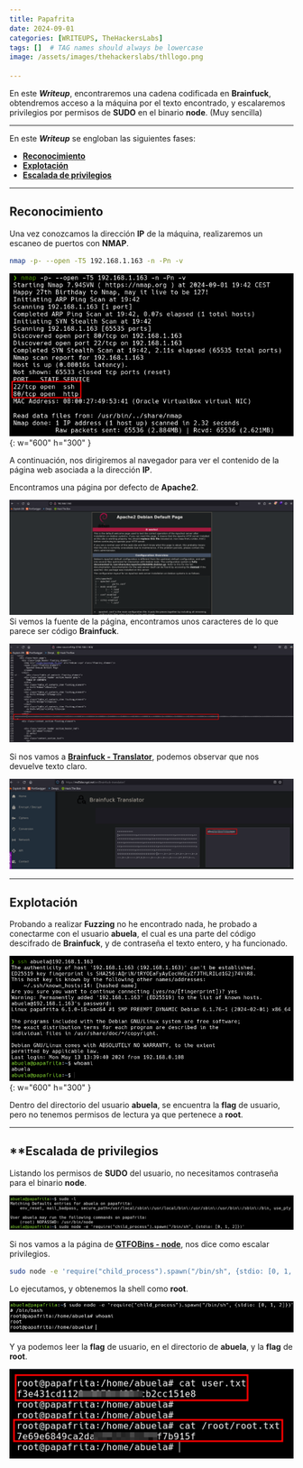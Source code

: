 ```yaml
---
title: Papafrita
date: 2024-09-01
categories: [WRITEUPS, TheHackersLabs]
tags: []  # TAG names should always be lowercase
image: /assets/images/thehackerslabs/thllogo.png

---
```


En este ***Writeup***, encontraremos una cadena codificada en **Brainfuck**, obtendremos acceso a la máquina por el texto encontrado, y escalaremos privilegios por permisos de **SUDO** en el binario **node**. (Muy sencilla)

---

En este ***Writeup*** se engloban las siguientes fases:
- **[Reconocimiento](#reconocimiento)**
- **[Explotación](#explotación)**
- **[Escalada de privilegios](#escalada-de-privilegios)**

---

## **Reconocimiento**

Una vez conozcamos la dirección **IP** de la máquina, realizaremos un escaneo de puertos con **NMAP**.

```bash
nmap -p- --open -T5 192.168.1.163 -n -Pn -v
```

![picture](/assets/images/thehackerslabs/papa1.png){: w="600" h="300" }

A continuación, nos dirigiremos al navegador para ver el contenido de la página web asociada a la dirección **IP**.

Encontramos una página por defecto de **Apache2**.

![picture](/assets/images/thehackerslabs/papa2.png)
Si vemos la fuente de la página, encontramos unos caracteres de lo que parece ser código **Brainfuck**.

![picture](/assets/images/thehackerslabs/papa3.png)

Si nos vamos a  [**Brainfuck - Translator**](https://md5decrypt.net/en/Brainfuck-translator/), podemos observar que nos devuelve texto claro.

![picture](/assets/images/thehackerslabs/papa4.png)

---

## **Explotación**

Probando a realizar **Fuzzing** no he encontrado nada, he probado a conectarme con el usuario **abuela**, el cual es una parte del código descifrado de **Brainfuck**, y de contraseña el texto entero, y ha funcionado.

![picture](/assets/images/thehackerslabs/papa5.png){: w="600" h="300" }

Dentro del directorio del usuario **abuela**, se encuentra la **flag** de usuario, pero no tenemos permisos de lectura ya que pertenece a **root**.

---

## **Escalada de privilegios

Listando los permisos de **SUDO** del usuario, no necesitamos contraseña para el binario **node**.

![picture](/assets/images/thehackerslabs/papa6.png)

Si nos vamos a la página de [**GTFOBins - node**](https://gtfobins.github.io/gtfobins/node/), nos dice como escalar privilegios.

```bash
sudo node -e 'require("child_process").spawn("/bin/sh", {stdio: [0, 1, 2]})'
```

Lo ejecutamos, y obtenemos la shell como **root**.

![picture](/assets/images/thehackerslabs/papa7.png)

Y ya podemos leer la **flag** de usuario, en el directorio de **abuela**, y la **flag** de **root**.

![picture](/assets/images/thehackerslabs/papa8.png)

